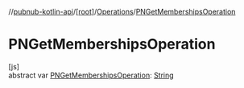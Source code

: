 //[pubnub-kotlin-api](../../../index.md)/[[root]](../index.md)/[Operations](index.md)/[PNGetMembershipsOperation](-p-n-get-memberships-operation.md)

# PNGetMembershipsOperation

[js]\
abstract var [PNGetMembershipsOperation](-p-n-get-memberships-operation.md): [String](https://kotlinlang.org/api/latest/jvm/stdlib/kotlin/-string/index.html)
